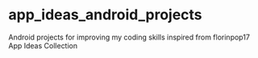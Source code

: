# app_ideas_android_projects
Android projects for improving my coding skills inspired from florinpop17 App Ideas Collection 
